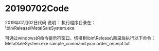 # 20190702Code
2019年07月02日代码
说明：
执行程序目录在：\bin\Release\MetalSaleSystem.exe

可通过windows的命令提示符窗口，切换到\bin\Release\目录后执行以下命令：
MetalSaleSystem.exe sample_command.json order_receipt.txt